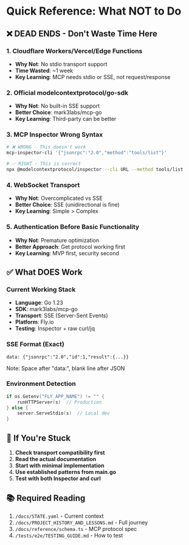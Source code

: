# Quick Reference: What NOT to Do

## ❌ DEAD ENDS - Don't Waste Time Here

### 1. **Cloudflare Workers/Vercel/Edge Functions**
- **Why Not**: No stdio transport support
- **Time Wasted**: ~1 week
- **Key Learning**: MCP needs stdio or SSE, not request/response

### 2. **Official modelcontextprotocol/go-sdk** 
- **Why Not**: No built-in SSE support
- **Better Choice**: mark3labs/mcp-go
- **Key Learning**: Third-party can be better

### 3. **MCP Inspector Wrong Syntax**
```bash
# ❌ WRONG - This doesn't work
mcp-inspector-cli '{"jsonrpc":"2.0","method":"tools/list"}'

# ✅ RIGHT - This is correct
npx @modelcontextprotocol/inspector --cli URL --method tools/list
```

### 4. **WebSocket Transport**
- **Why Not**: Overcomplicated vs SSE
- **Better Choice**: SSE (unidirectional is fine)
- **Key Learning**: Simple > Complex

### 5. **Authentication Before Basic Functionality**
- **Why Not**: Premature optimization
- **Better Approach**: Get protocol working first
- **Key Learning**: MVP first, security second

## ✅ What DOES Work

### Current Working Stack
- **Language**: Go 1.23
- **SDK**: mark3labs/mcp-go
- **Transport**: SSE (Server-Sent Events)
- **Platform**: Fly.io
- **Testing**: Inspector + raw curl/jq

### SSE Format (Exact)
```
data: {"jsonrpc":"2.0","id":1,"result":{...}}

```
Note: Space after "data:", blank line after JSON

### Environment Detection
```go
if os.Getenv("FLY_APP_NAME") != "" {
    runHTTPServer(s)  // Production
} else {
    server.ServeStdio(s)  // Local dev
}
```

## 🎯 If You're Stuck

1. **Check transport compatibility first**
2. **Read the actual documentation**
3. **Start with minimal implementation**
4. **Use established patterns from main.go**
5. **Test with both Inspector and curl**

## 📚 Required Reading

1. `/docs/STATE.yaml` - Current context
2. `/docs/PROJECT_HISTORY_AND_LESSONS.md` - Full journey
3. `/docs/reference/schema.ts` - MCP protocol spec
4. `/tests/e2e/TESTING_GUIDE.md` - How to test